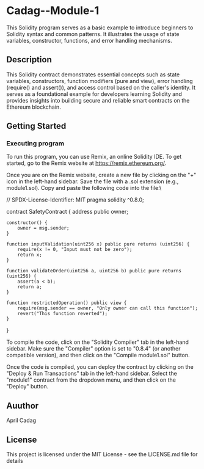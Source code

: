 # Cadag--Module-1
This Solidity program serves as a basic example to introduce beginners to Solidity syntax and common patterns. It illustrates the usage of state variables, constructor, functions, and error handling mechanisms. 

## Description
This Solidity contract demonstrates essential concepts such as state variables, constructors, function modifiers (pure and view), error handling (require() and assert()), and access control based on the caller's identity. It serves as a foundational example for developers learning Solidity and provides insights into building secure and reliable smart contracts on the Ethereum blockchain.

## Getting Started
### Executing program
To run this program, you can use Remix, an online Solidity IDE. To get started, go to the Remix website at https://remix.ethereum.org/.

Once you are on the Remix website, create a new file by clicking on the "+" icon in the left-hand sidebar. Save the file with a .sol extension (e.g., module1.sol). Copy and paste the following code into the file:\

// SPDX-License-Identifier: MIT
pragma solidity ^0.8.0;

contract SafetyContract {
    address public owner;

    constructor() {
        owner = msg.sender;
    }

    function inputValidation(uint256 x) public pure returns (uint256) {
        require(x != 0, "Input must not be zero");
        return x;
    }

    function validateOrder(uint256 a, uint256 b) public pure returns (uint256) {
        assert(a < b);
        return a;
    }

    function restrictedOperation() public view {
        require(msg.sender == owner, "Only owner can call this function");
        revert("This function reverted");
    }
}

To compile the code, click on the "Solidity Compiler" tab in the left-hand sidebar. Make sure the "Compiler" option is set to "0.8.4" (or another compatible version), and then click on the "Compile module1.sol" button.

Once the code is compiled, you can deploy the contract by clicking on the "Deploy & Run Transactions" tab in the left-hand sidebar. Select the "module1" contract from the dropdown menu, and then click on the "Deploy" button.

## Auuthor
April Cadag

## License
This project is licensed under the MIT License - see the LICENSE.md file for details
